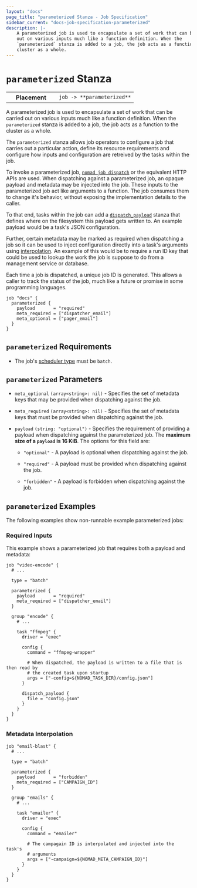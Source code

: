 ```yaml
---
layout: "docs"
page_title: "parameterized Stanza - Job Specification"
sidebar_current: "docs-job-specification-parameterized"
description: |-
    A parameterized job is used to encapsulate a set of work that can be carried
    out on various inputs much like a function definition. When the
    `parameterized` stanza is added to a job, the job acts as a function to the
    cluster as a whole.
---
```


# `parameterized` Stanza

<table class="table table-bordered table-striped">
  <tr>
    <th width="120">Placement</th>
    <td>
      <code>job -> **parameterized**</code>
    </td>
  </tr>
</table>

A parameterized job is used to encapsulate a set of work that can be carried out
on various inputs much like a function definition. When the `parameterized`
stanza is added to a job, the job acts as a function to the cluster as a whole.

The `parameterized` stanza allows job operators to configure a job that carries
out a particular action, define its resource requirements and configure how
inputs and configuration are retreived by the tasks within the job.

To invoke a parameterized job, [`nomad job
dispatch`][dispatch command] or the equivalent HTTP APIs are
used. When dispatching against a parameterized job, an opaque payload and
metadata may be injected into the job. These inputs to the parameterized job act
like arguments to a function. The job consumes them to change it's behavior,
without exposing the implementation details to the caller.

To that end, tasks within the job can add a
[`dispatch_payload`][dispatch_payload] stanza that
defines where on the filesystem this payload gets written to. An example payload
would be a task's JSON configuration.

Further, certain metadata may be marked as required when dispatching a job so it
can be used to inject configuration directly into a task's arguments using
[interpolation]. An example of this would be to require a run ID key that
could be used to lookup the work the job is suppose to do from a management
service or database.

Each time a job is dispatched, a unique job ID is generated. This allows a
caller to track the status of the job, much like a future or promise in some
programming languages.

```hcl
job "docs" {
  parameterized {
    payload       = "required"
    meta_required = ["dispatcher_email"]
    meta_optional = ["pager_email"]
  }
}
```

## `parameterized` Requirements

 - The job's [scheduler type][batch-type] must be `batch`.

## `parameterized` Parameters

- `meta_optional` `(array<string>: nil)` - Specifies the set of metadata keys that
   may be provided when dispatching against the job.

- `meta_required` `(array<string>: nil)` - Specifies the set of metadata keys that
  must be provided when dispatching against the job.

- `payload` `(string: "optional")` - Specifies the requirement of providing a
  payload when dispatching against the parameterized job. The **maximum size of a
  `payload` is 16 KiB**. The options for this
  field are:

  - `"optional"` - A payload is optional when dispatching against the job.

  - `"required"` - A payload must be provided when dispatching against the job.

  - `"forbidden"` - A payload is forbidden when dispatching against the job.

## `parameterized` Examples

The following examples show non-runnable example parameterized jobs:

### Required Inputs

This example shows a parameterized job that requires both a payload and
metadata:

```hcl
job "video-encode" {
  # ...

  type = "batch"

  parameterized {
    payload       = "required"
    meta_required = ["dispatcher_email"]
  }

  group "encode" {
    # ...

    task "ffmpeg" {
      driver = "exec"

      config {
        command = "ffmpeg-wrapper"

        # When dispatched, the payload is written to a file that is then read by
        # the created task upon startup
        args = ["-config=${NOMAD_TASK_DIR}/config.json"]
      }

      dispatch_payload {
        file = "config.json"
      }
    }
  }
}
```

### Metadata Interpolation

```hcl
job "email-blast" {
  # ...

  type = "batch"

  parameterized {
    payload       = "forbidden"
    meta_required = ["CAMPAIGN_ID"]
  }

  group "emails" {
    # ...

    task "emailer" {
      driver = "exec"

      config {
        command = "emailer"

        # The campagain ID is interpolated and injected into the task's
        # arguments
        args = ["-campaign=${NOMAD_META_CAMPAIGN_ID}"]
      }
    }
  }
}
```

[batch-type]: /docs/job-specification/job.html#type "Batch scheduler type"
[dispatch command]: /docs/commands/job-dispatch.html "Nomad Job Dispatch Command"
[resources]: /docs/job-specification/resources.html "Nomad resources Job Specification"
[interpolation]: /docs/runtime/interpolation.html "Nomad Runtime Interpolation"
[dispatch_payload]: /docs/job-specification/dispatch_payload.html "Nomad dispatch_payload Job Specification"
